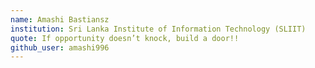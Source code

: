 ```yaml
---
name: Amashi Bastiansz
institution: Sri Lanka Institute of Information Technology (SLIIT)
quote: If opportunity doesn’t knock, build a door!!
github_user: amashi996
---
```


